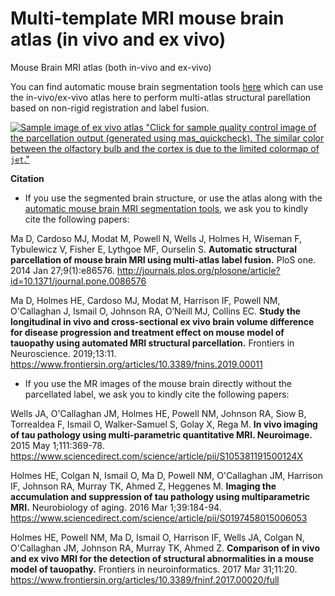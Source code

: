 # Multi-template MRI mouse brain atlas (in vivo and ex vivo)
Mouse Brain MRI atlas (both in-vivo and ex-vivo)

You can find automatic mouse brain segmentation tools [here](https://github.com/dancebean/multi-atlas-segmentation) which can use the in-vivo/ex-vivo atlas here to perform multi-atlas structural parellation based on non-rigid registration and label fusion.

[![Sample image of ex vivo atlas](https://github.com/dancebean/multi-atlas-segmentation/blob/master/docs/quickcheckdemo.png) "Click for sample quality control image of the parcellation output (generated using mas_quickcheck). The similar color between the olfactory bulb and the cortex is due to the limited colormap of `jet`."](https://github.com/dancebean/multi-atlas-segmentation/blob/master/docs/quickcheckdemo.png)

**Citation**

- If you use the segmented brain structure, or use the atlas along with the [automatic mouse brain MRI segmentation tools](https://github.com/dancebean/multi-atlas-segmentation), we ask you to kindly cite the following papers:

Ma D, Cardoso MJ, Modat M, Powell N, Wells J, Holmes H, Wiseman F, Tybulewicz V, Fisher E, Lythgoe MF, Ourselin S. **Automatic structural parcellation of mouse brain MRI using multi-atlas label fusion.** PloS one. 2014 Jan 27;9(1):e86576.
http://journals.plos.org/plosone/article?id=10.1371/journal.pone.0086576

Ma D, Holmes HE, Cardoso MJ, Modat M, Harrison IF, Powell NM, O'Callaghan J, Ismail O, Johnson RA, O’Neill MJ, Collins EC. **Study the longitudinal in vivo and cross-sectional ex vivo brain volume difference for disease progression and treatment effect on mouse model of tauopathy using automated MRI structural parcellation.** Frontiers in Neuroscience. 2019;13:11.
https://www.frontiersin.org/articles/10.3389/fnins.2019.00011

- If you use the MR images of the mouse brain directly without the parcellated label, we ask you to kindly cite the following papers: 

Wells JA, O'Callaghan JM, Holmes HE, Powell NM, Johnson RA, Siow B, Torrealdea F, Ismail O, Walker-Samuel S, Golay X, Rega M. **In vivo imaging of tau pathology using multi-parametric quantitative MRI. Neuroimage.** 2015 May 1;111:369-78.
https://www.sciencedirect.com/science/article/pii/S105381191500124X

Holmes HE, Colgan N, Ismail O, Ma D, Powell NM, O'Callaghan JM, Harrison IF, Johnson RA, Murray TK, Ahmed Z, Heggenes M. **Imaging the accumulation and suppression of tau pathology using multiparametric MRI.** Neurobiology of aging. 2016 Mar 1;39:184-94.
https://www.sciencedirect.com/science/article/pii/S0197458015006053

Holmes HE, Powell NM, Ma D, Ismail O, Harrison IF, Wells JA, Colgan N, O'Callaghan JM, Johnson RA, Murray TK, Ahmed Z. **Comparison of in vivo and ex vivo MRI for the detection of structural abnormalities in a mouse model of tauopathy.** Frontiers in neuroinformatics. 2017 Mar 31;11:20.
https://www.frontiersin.org/articles/10.3389/fninf.2017.00020/full
